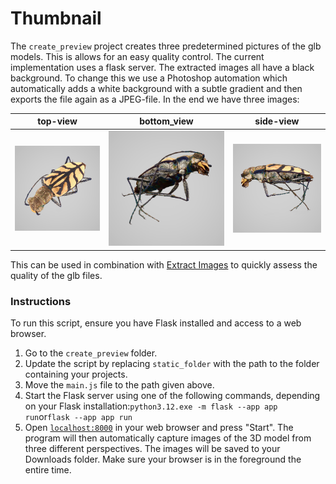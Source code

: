 # Thumbnail
The `create_preview` project creates three predetermined pictures of the glb models. This is allows for an easy quality control. The current implementation uses a flask server. The extracted images all have a black background. To change this we use a Photoshop automation which automatically adds a white background with a subtle gradient and then exports the file again as a JPEG-file. In the end we have three images:

|top-view|bottom_view|side-view|
|---|---|---|
|![top-view](img/top_view.jpeg)|![bottom-view](img/bottom_view.jpeg)|![side-view](img/side_view.jpeg)|

This can be used in combination with [Extract Images](#️extract-images) to quickly assess the quality of the glb files.

### Instructions

To run this script, ensure you have Flask installed and access to a web browser.

1. Go to the `create_preview` folder.
2. Update the script by replacing `static_folder` with the path to the folder containing your projects. 
3. Move the `main.js` file to the path given above.
4. Start the Flask server using one of the following commands, depending on your Flask installation:`python3.12.exe -m flask --app app run`or`flask --app app run`
5. Open [`localhost:8000`](http://localhost:8000/) in your web browser and press "Start". The program will then automatically capture images of the 3D model from three different perspectives. The images will be saved to your Downloads folder. Make sure your browser is in the foreground the entire time.